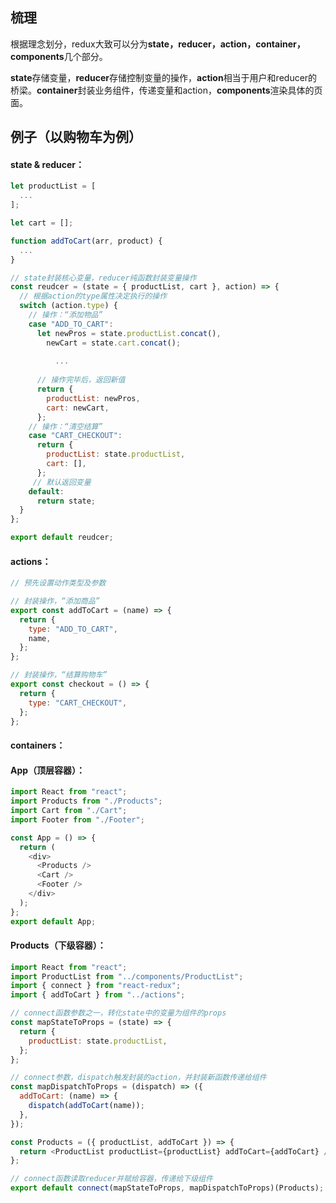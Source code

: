 ## 梳理

​	根据理念划分，redux大致可以分为**state，reducer，action，container，components**几个部分。

​	**state**存储变量，**reducer**存储控制变量的操作，**action**相当于用户和reducer的桥梁。**container**封装业务组件，传递变量和action，**components**渲染具体的页面。

## 例子（以购物车为例）

#### state & reducer：

```js
let productList = [
  ...
];

let cart = [];

function addToCart(arr, product) {
  ...
}

// state封装核心变量，reducer纯函数封装变量操作
const reudcer = (state = { productList, cart }, action) => {
  // 根据action的type属性决定执行的操作
  switch (action.type) {
    // 操作：“添加物品”
    case "ADD_TO_CART":
      let newPros = state.productList.concat(),
        newCart = state.cart.concat();
      
          ...
      
      // 操作完毕后，返回新值
      return {
        productList: newPros,
        cart: newCart,
      };
    // 操作：“清空结算”
    case "CART_CHECKOUT":
      return {
        productList: state.productList,
        cart: [],
      };
     // 默认返回变量
    default:
      return state;
  }
};

export default reudcer;
```

#### actions：

```js
// 预先设置动作类型及参数

// 封装操作，“添加商品”
export const addToCart = (name) => {
  return {
    type: "ADD_TO_CART",
    name,
  };
};

// 封装操作，“结算购物车”
export const checkout = () => {
  return {
    type: "CART_CHECKOUT",
  };
};
```

#### containers：

#### App（顶层容器）：

```js
import React from "react";
import Products from "./Products";
import Cart from "./Cart";
import Footer from "./Footer";

const App = () => {
  return (
    <div>
      <Products />
      <Cart />
      <Footer />
    </div>
  );
};
export default App;
```

#### Products（下级容器）：

```js
import React from "react";
import ProductList from "../components/ProductList";
import { connect } from "react-redux";
import { addToCart } from "../actions";

// connect函数参数之一，转化state中的变量为组件的props
const mapStateToProps = (state) => {
  return {
    productList: state.productList,
  };
};

// connect参数，dispatch触发封装的action，并封装新函数传递给组件
const mapDispatchToProps = (dispatch) => ({
  addToCart: (name) => {
    dispatch(addToCart(name));
  },
});

const Products = ({ productList, addToCart }) => {
  return <ProductList productList={productList} addToCart={addToCart} />;
};

// connect函数读取reducer并赋给容器，传递给下级组件
export default connect(mapStateToProps, mapDispatchToProps)(Products);
```

